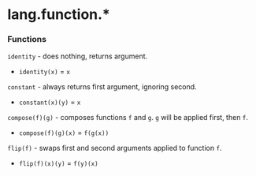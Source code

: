 # lang.function.* #

### Functions ###

`identity` - does nothing, returns argument.
   - `identity(x)` = `x`

`constant` - always returns first argument, ignoring second.
   - `constant(x)(y)` = `x`

`compose(f)(g)` - composes functions `f` and `g`. `g` will be applied first, then `f`.
   - `compose(f)(g)(x)` = `f(g(x))`

`flip(f)` - swaps first and second arguments applied to function `f`.
   - `flip(f)(x)(y)` = `f(y)(x)`
